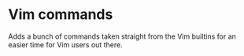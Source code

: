 # Vim commands
Adds a bunch of commands taken straight from the Vim builtins for an easier time for Vim users out there.